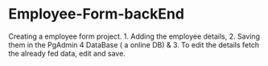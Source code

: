 # Employee-Form-backEnd
Creating a employee form project. 1. Adding the employee details, 2. Saving them in the PgAdmin 4 DataBase ( a online DB) &amp; 3. To edit the details fetch the already fed data, edit and save.
